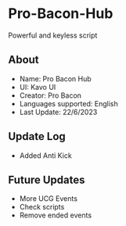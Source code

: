 # Pro-Bacon-Hub
Powerful and keyless script

## About
+ Name: Pro Bacon Hub
+ UI: Kavo UI
+ Creator: Pro Bacon
+ Languages supported: English
+ Last Update: 22/6/2023

## Update Log
+ Added Anti Kick

## Future Updates
+ More UCG Events
+ Check scripts
+ Remove ended events
